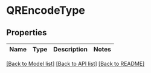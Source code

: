 # QREncodeType

## Properties
Name | Type | Description | Notes
---- | ---- | ----------- | -----

[[Back to Model list]](../../README.md#documentation-for-models) [[Back to API list]](../../README.md#documentation-for-api-endpoints) [[Back to README]](../../README.md)


